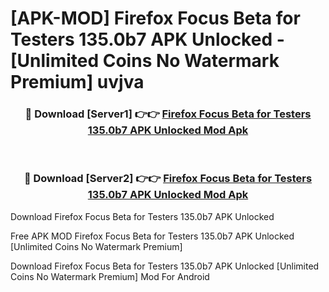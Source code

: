 # [APK-MOD] Firefox Focus Beta for Testers 135.0b7 APK Unlocked - [Unlimited Coins No Watermark Premium] uvjva



<div align="center">
<h3>🔴 Download [Server1] 👉👉 <a href="https://momento.my/?title=Firefox_Focus_Beta_for_Testers_135.0b7_APK_Unlocked">Firefox Focus Beta for Testers 135.0b7 APK Unlocked Mod Apk</a></h3><br>

<h3>🔴 Download [Server2] 👉👉 <a href="https://momento.my/?title=Firefox_Focus_Beta_for_Testers_135.0b7_APK_Unlocked">Firefox Focus Beta for Testers 135.0b7 APK Unlocked Mod Apk</a></h3>
</div>



Download Firefox Focus Beta for Testers 135.0b7 APK Unlocked 

Free APK MOD Firefox Focus Beta for Testers 135.0b7 APK Unlocked [Unlimited Coins No Watermark Premium]

Download Firefox Focus Beta for Testers 135.0b7 APK Unlocked [Unlimited Coins No Watermark Premium] Mod For Android
